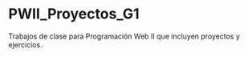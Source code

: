 # PWII_Proyectos_G1
Trabajos de clase para Programación Web II que incluyen proyectos y ejercicios.
